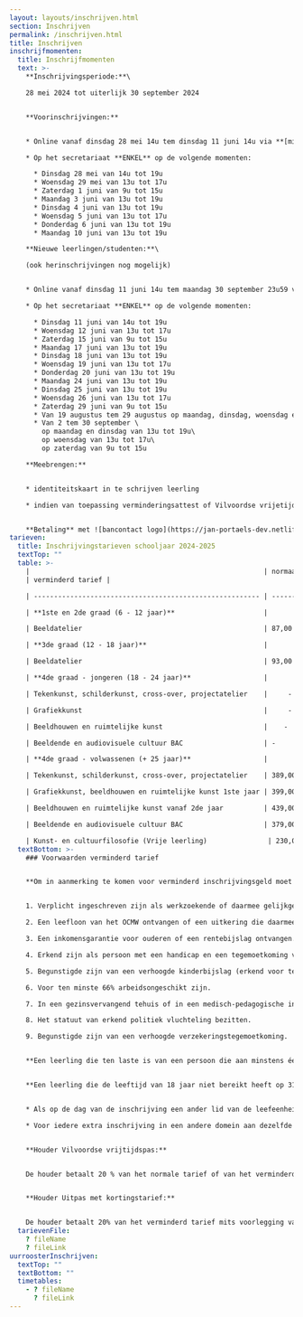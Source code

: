 ```yaml
---
layout: layouts/inschrijven.html
section: Inschrijven
permalink: /inschrijven.html
title: Inschrijven
inschrijfmomenten:
  title: Inschrijfmomenten
  text: >-
    **Inschrijvingsperiode:**\

    28 mei 2024 tot uiterlijk 30 september 2024


    **Voorinschrijvingen:**


    * Online vanaf dinsdag 28 mei 14u tem dinsdag 11 juni 14u via **[mijnacademie.be](http://www.mijnacademie.be/ "naar mijnacademie.be")**

    * O﻿p het secretariaat **ENKEL** op de volgende momenten:

      * D﻿insdag 28 mei van 14u tot 19u
      * W﻿oensdag 29 mei van 13u tot 17u
      * Z﻿aterdag 1 juni van 9u tot 15u
      * M﻿aandag 3 juni van 13u tot 19u
      * D﻿insdag 4 juni van 13u tot 19u
      * W﻿oensdag 5 juni van 13u tot 17u
      * D﻿onderdag 6 juni van 13u tot 19u
      * M﻿aandag 10 juni van 13u tot 19u

    **Nieuwe leerlingen/studenten:**\

    (﻿ook herinschrijvingen nog mogelijk)


    * O﻿nline vanaf dinsdag 11 juni 14u tem maandag 30 september 23u59 via **[mijnacademie.be](http://www.mijnacademie.be/ "naar mijnacademie.be")**

    * O﻿p het secretariaat **ENKEL** op de volgende momenten:

      * Dinsdag 11 juni van 14u tot 19u
      * W﻿oensdag 12 juni van 13u tot 17u
      * Z﻿aterdag 15 juni van 9u tot 15u
      * M﻿aandag 17 juni van 13u tot 19u
      * D﻿insdag 18 juni van 13u tot 19u
      * W﻿oensdag 19 juni van 13u tot 17u
      * D﻿onderdag 20 juni van 13u tot 19u
      * M﻿aandag 24 juni van 13u tot 19u
      * D﻿insdag 25 juni van 13u tot 19u
      * W﻿oensdag 26 juni van 13u tot 17u
      * Z﻿aterdag 29 juni van 9u tot 15u
      * V﻿an 19 augustus tem 29 augustus op maandag, dinsdag, woensdag en donderdag van 13u tot 19u
      * V﻿an 2 tem 30 september \
        op maandag en dinsdag van 13u tot 19u\
        o﻿p woensdag van 13u tot 17u\
        o﻿p zaterdag van 9u tot 15u

    **Meebrengen:** 


    * identiteitskaart in te schrijven leerling

    * i﻿ndien van toepassing verminderingsattest of Vilvoordse vrijetijdspas of Uitpas


    **Betaling** met ![bancontact logo](https://jan-portaels-dev.netlify.app/images/bancontact-logo.svg)
tarieven:
  title: Inschrijvingstarieven schooljaar 2024-2025
  textTop: ""
  table: >-
    |                                                          | normaal tarief
    | verminderd tarief |

    | -------------------------------------------------------- | -------------- | ----------------- |

    | **1ste en 2de graad (6 - 12 jaar)**                      |                |                   |

    | Beeldatelier                                             | 87,00 €        | 59,00 €           |

    | **3de graad (12 - 18 jaar)**                             |                |                   |

    | Beeldatelier                                             | 93,00 €       | 65,00 €           |

    | **4de graad - jongeren (18 - 24 jaar)**                  |                |                   |

    | Tekenkunst, schilderkunst, cross-over, projectatelier    |     -         | 171,00€          

    | Grafiekkunst                                             |     -   |    181,00€       |   

    | Beeldhouwen en ruimtelijke kunst                         |    -    |221,00€              

    | Beeldende en audiovisuele cultuur BAC                    | -       |161,00€                |

    | **4de graad - volwassenen (+ 25 jaar)**                  |                |                   |

    | Tekenkunst, schilderkunst, cross-over, projectatelier    | 389,00 €       | 171,00 €          |

    | Grafiekkunst, beeldhouwen en ruimtelijke kunst 1ste jaar | 399,00 €       | 181,00 €          |

    | Beeldhouwen en ruimtelijke kunst vanaf 2de jaar          | 439,00 €       | 221,00 €          |

    | Beeldende en audiovisuele cultuur BAC                    | 379,00 €       | 161,00 €          |           |

    | Kunst- en cultuurfilosofie (Vrije leerling)               | 230,00 €       | \-              
  textBottom: >-
    ### Voorwaarden verminderd tarief


    **Om in aanmerking te komen voor verminderd inschrijvingsgeld moet de leerling op de dag van de inschrijving aan minstens één van de volgende voorwaarden voldoen:**


    1. Verplicht ingeschreven zijn als werkzoekende of daarmee gelijkgesteld.

    2. Een leefloon van het OCMW ontvangen of een uitkering die daarmee gelijkgesteld is.

    3. Een inkomensgarantie voor ouderen of een rentebijslag ontvangen.

    4. Erkend zijn als persoon met een handicap en een tegemoetkoming van de Federale Overheidsdienst Sociale Zekerheid ontvangen of houder zijn van een European Disability Card.

    5. Begunstigde zijn van een verhoogde kinderbijslag (erkend voor ten minste 66%).

    6. Voor ten minste 66% arbeidsongeschikt zijn.

    7. In een gezinsvervangend tehuis of in een medisch-pedagogische instelling of in een pleeggezin verblijven.

    8. Het statuut van erkend politiek vluchteling bezitten.

    9. B﻿egunstigde zijn van een verhoogde verzekeringstegemoetkoming.


    **Een leerling die ten laste is van een persoon die aan minstens één van de voorwaarden voldoet, hierboven vermeld, komt eveneens in aanmerking voor het verminderde inschrijvingsgeld.**


    **Een leerling die de leeftijd van 18 jaar niet bereikt heeft op 31 december van het schooljaar in kwestie, betaalt het verminderd inschrijvingsgeld:**


    * A﻿ls op de dag van de inschrijving een ander lid van de leefeenheid waartoe hij behoort het inschrijvingsgeld al heeft betaald in dezelfde of een andere academie.

    * V﻿oor iedere extra inschrijving in een andere domein aan dezelfde of een andere academie.


    **Houder Vilvoordse vrijtijdspas:**


    De houder betaalt 20 % van het normale tarief of van het verminderd tarief mits voorlegging van de nodige attesten hierboven vermeld en 20 % van de materiaalkost, reeds verrekend in het tarief.


    **Houder Uitpas met kortingstarief:**


    D﻿e houder betaalt 20% van het verminderd tarief mits voorlegging van een Uitpas met kortingstarief **bij de inschrijving**. **(Terugbetaling achteraf is NIET mogelijk.)** De korting geldt niet op de bijkomende materiaalbijdrage. De Uitpas met kortingstarief geldt bij de categorieën in punt 2 en 9.
  tarievenFile:
    ? fileName
    ? fileLink
uurroosterInschrijven:
  textTop: ""
  textBottom: ""
  timetables:
    - ? fileName
      ? fileLink
---
```

